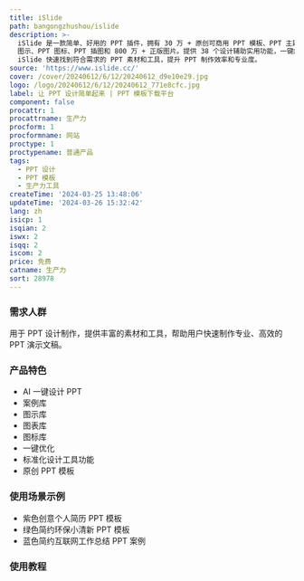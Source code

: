 ```yaml
---
title: iSlide
path: bangongzhushou/islide
description: >-
  iSlide 是一款简单、好用的 PPT 插件，拥有 30 万 + 原创可商用 PPT 模板、PPT 主题素材、PPT 案例、PPT 图表、PPT
  图示、PPT 图标、PPT 插图和 800 万 + 正版图片。提供 38 个设计辅助实用功能，一键解决 PPT 设计制作中的各种难题。用户可通过
  iSlide 快速找到符合需求的 PPT 素材和工具，提升 PPT 制作效率和专业度。
source: 'https://www.islide.cc/'
cover: /cover/20240612/6/12/20240612_d9e10e29.jpg
logo: /logo/20240612/6/12/20240612_771e8cfc.jpg
label: 让 PPT 设计简单起来 | PPT 模板下载平台
component: false
procattr: 1
procattrname: 生产力
procform: 1
procformname: 网站
proctype: 1
proctypename: 普通产品
tags:
  - PPT 设计
  - PPT 模板
  - 生产力工具
createTime: '2024-03-25 13:48:06'
updateTime: '2024-03-26 15:32:42'
lang: zh
isicp: 1
isqian: 2
iswx: 2
isqq: 2
iscom: 2
price: 免费
catname: 生产力
sort: 28978
---
```




### 需求人群
用于 PPT 设计制作，提供丰富的素材和工具，帮助用户快速制作专业、高效的 PPT 演示文稿。

### 产品特色
- AI 一键设计 PPT
- 案例库
- 图示库
- 图表库
- 图标库
- 一键优化
- 标准化设计工具功能
- 原创 PPT 模板

### 使用场景示例
- 紫色创意个人简历 PPT 模板
- 绿色简约环保小清新 PPT 模板
- 蓝色简约互联网工作总结 PPT 案例

### 使用教程


  

